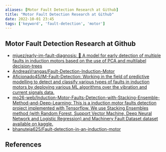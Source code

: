 ```yaml
---
aliases: [Motor Fault Detection Research at Github]
title: "Motor Fault Detection Research at Github"
date: 2022-10-01 23:45
tags: ['keyword', 'fault-detection', 'motor']
---
```


## Motor Fault Detection Research at Github
- [mjuez/early-im-fault-diagnosis: 🧠 A model for early detection of multiple faults in induction motors based on the use of PCA and multilabel decision-trees](https://github.com/mjuez/early-im-fault-diagnosis)
- [AndreasVrangas/Fault-Detection-Induction-Motor](https://github.com/AndreasVrangas/Fault-Detection-Induction-Motor)
- [Aficionado45/IM-Fault-Detection: Working in the field of predictive modelling to detect and classify various types of faults in induction motors by deploying various ML algorithms over the vibration and current signals data.](https://github.com/Aficionado45/IM-Fault-Detection)
- [mo26-web/Induction-Motor-Faults-Detection-with-Stacking-Ensemble-Method-and-Deep-Learning: This is a induction motor faults detection project implemented with Tensorflow. We use Stacking Ensembles method (with Random Forest, Support Vector Machine, Deep Neural Network and Logistic Regression) and Machinery Fault Dataset dataset available on kaggle.](https://github.com/mo26-web/Induction-Motor-Faults-Detection-with-Stacking-Ensemble-Method-and-Deep-Learning)
- [bhanuteja625/Fault-detection-in-an-induction-motor](https://github.com/bhanuteja625/Fault-detection-in-an-induction-motor)


## References